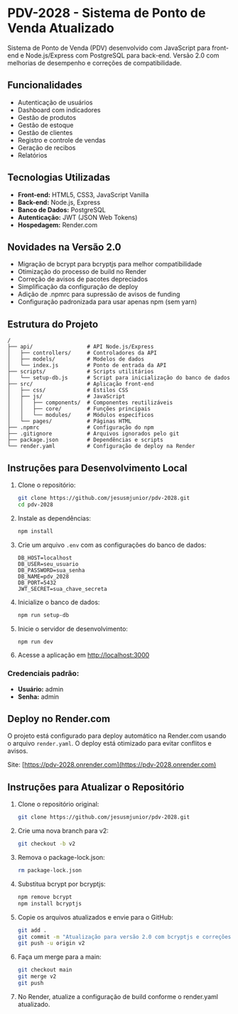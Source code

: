 # PDV-2028 - Sistema de Ponto de Venda Atualizado

Sistema de Ponto de Venda (PDV) desenvolvido com JavaScript para front-end e Node.js/Express com PostgreSQL para back-end. Versão 2.0 com melhorias de desempenho e correções de compatibilidade.

## Funcionalidades

- Autenticação de usuários
- Dashboard com indicadores
- Gestão de produtos
- Gestão de estoque
- Gestão de clientes
- Registro e controle de vendas
- Geração de recibos
- Relatórios

## Tecnologias Utilizadas

- **Front-end:** HTML5, CSS3, JavaScript Vanilla
- **Back-end:** Node.js, Express
- **Banco de Dados:** PostgreSQL
- **Autenticação:** JWT (JSON Web Tokens)
- **Hospedagem:** Render.com

## Novidades na Versão 2.0

- Migração de bcrypt para bcryptjs para melhor compatibilidade
- Otimização do processo de build no Render
- Correção de avisos de pacotes depreciados
- Simplificação da configuração de deploy
- Adição de .npmrc para supressão de avisos de funding
- Configuração padronizada para usar apenas npm (sem yarn)

## Estrutura do Projeto

```
/
├── api/                 # API Node.js/Express
│   ├── controllers/     # Controladores da API
│   ├── models/          # Modelos de dados
│   └── index.js         # Ponto de entrada da API
├── scripts/             # Scripts utilitários
│   └── setup-db.js      # Script para inicialização do banco de dados
├── src/                 # Aplicação front-end
│   ├── css/             # Estilos CSS
│   ├── js/              # JavaScript
│   │   ├── components/  # Componentes reutilizáveis
│   │   ├── core/        # Funções principais
│   │   └── modules/     # Módulos específicos
│   └── pages/           # Páginas HTML
├── .npmrc               # Configuração do npm
├── .gitignore           # Arquivos ignorados pelo git
├── package.json         # Dependências e scripts
└── render.yaml          # Configuração de deploy na Render
```

## Instruções para Desenvolvimento Local

1. Clone o repositório:
   ```bash
   git clone https://github.com/jesusmjunior/pdv-2028.git
   cd pdv-2028
   ```

2. Instale as dependências:
   ```bash
   npm install
   ```

3. Crie um arquivo `.env` com as configurações do banco de dados:
   ```
   DB_HOST=localhost
   DB_USER=seu_usuario
   DB_PASSWORD=sua_senha
   DB_NAME=pdv_2028
   DB_PORT=5432
   JWT_SECRET=sua_chave_secreta
   ```

4. Inicialize o banco de dados:
   ```bash
   npm run setup-db
   ```

5. Inicie o servidor de desenvolvimento:
   ```bash
   npm run dev
   ```

6. Acesse a aplicação em [http://localhost:3000](http://localhost:3000)

### Credenciais padrão:
- **Usuário:** admin
- **Senha:** admin

## Deploy no Render.com

O projeto está configurado para deploy automático na Render.com usando o arquivo `render.yaml`. O deploy está otimizado para evitar conflitos e avisos.

Site: [https://pdv-2028.onrender.com](https://pdv-2028.onrender.com)

## Instruções para Atualizar o Repositório

1. Clone o repositório original:
   ```bash
   git clone https://github.com/jesusmjunior/pdv-2028.git
   ```

2. Crie uma nova branch para v2:
   ```bash
   git checkout -b v2
   ```

3. Remova o package-lock.json:
   ```bash
   rm package-lock.json
   ```

4. Substitua bcrypt por bcryptjs:
   ```bash
   npm remove bcrypt
   npm install bcryptjs
   ```

5. Copie os arquivos atualizados e envie para o GitHub:
   ```bash
   git add .
   git commit -m "Atualização para versão 2.0 com bcryptjs e correções de deploy"
   git push -u origin v2
   ```

6. Faça um merge para a main:
   ```bash
   git checkout main
   git merge v2
   git push
   ```

7. No Render, atualize a configuração de build conforme o render.yaml atualizado.